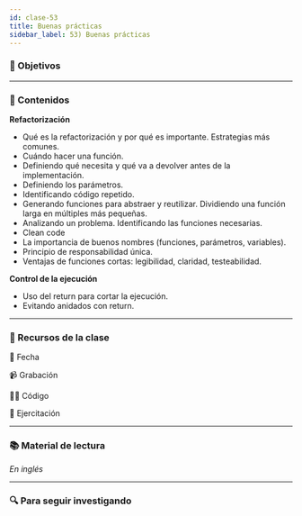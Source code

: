 ```yaml
---
id: clase-53
title: Buenas prácticas
sidebar_label: 53) Buenas prácticas
---
```


### 🏁 Objetivos

---

### 📝 Contenidos

**Refactorización**

- Qué es la refactorización y por qué es importante. Estrategias más comunes.
- Cuándo hacer una función.
- Definiendo qué necesita y qué va a devolver antes de la implementación.
- Definiendo los parámetros.
- Identificando código repetido.
- Generando funciones para abstraer y reutilizar. Dividiendo una función larga en múltiples más pequeñas.
- Analizando un problema. Identificando las funciones necesarias.
- Clean code
- La importancia de buenos nombres (funciones, parámetros, variables).
- Principio de responsabilidad única.
- Ventajas de funciones cortas: legibilidad, claridad, testeabilidad.

**Control de la ejecución**

- Uso del return para cortar la ejecución.
- Evitando anidados con return.

---

### 🚀 Recursos de la clase

📆 Fecha

📹 Grabación

👩‍💻 Código

💪 Ejercitación

---

### 📚 Material de lectura

_En inglés_

---

### 🔍 Para seguir investigando
